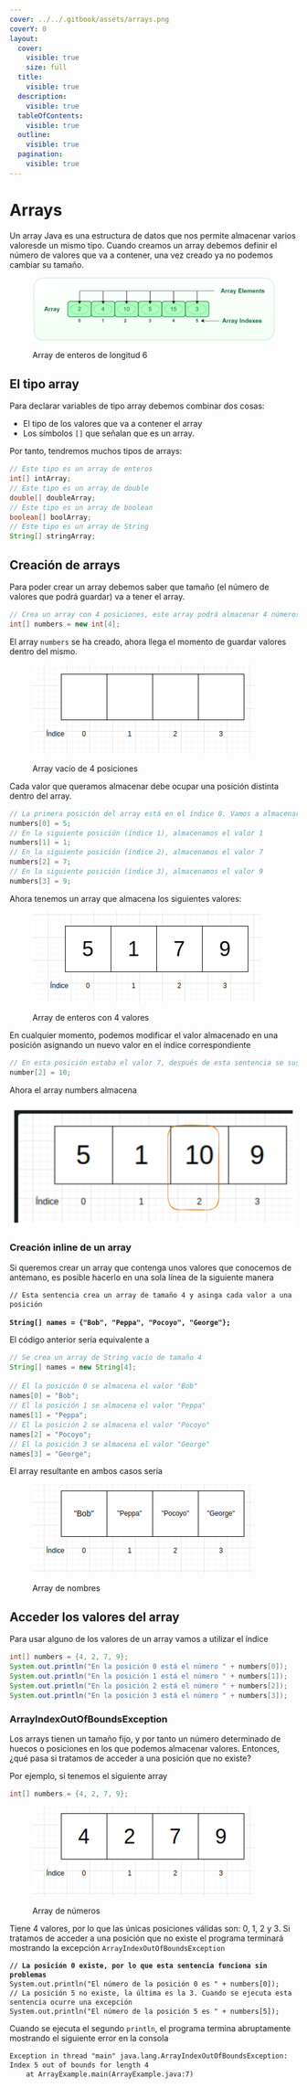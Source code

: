 ```yaml
---
cover: ../../.gitbook/assets/arrays.png
coverY: 0
layout:
  cover:
    visible: true
    size: full
  title:
    visible: true
  description:
    visible: true
  tableOfContents:
    visible: true
  outline:
    visible: true
  pagination:
    visible: true
---
```


# Arrays

Un array Java es una estructura de datos que nos permite almacenar varios valoresde un mismo tipo. Cuando creamos un array debemos definir el número de valores que va a contener, una vez creado ya no podemos cambiar su tamaño.



<figure><img src="../../.gitbook/assets/arrays.png" alt=""><figcaption><p>Array de enteros de longitud 6</p></figcaption></figure>

## El tipo array

Para declarar variables de tipo array debemos combinar dos cosas:

* El tipo de los valores que va a contener el array
* Los símbolos `[]` que señalan que es un array.

Por tanto, tendremos muchos tipos de arrays:

```java
// Este tipo es un array de enteros
int[] intArray;
// Este tipo es un array de double
double[] doubleArray;
// Este tipo es un array de boolean
boolean[] boolArray;
// Este tipo es un array de String
String[] stringArray;
```

## Creación de arrays

Para poder crear un array debemos saber que tamaño (el número de valores que podrá guardar) va a tener el array.&#x20;

```java
// Crea un array con 4 posiciones, este array podrá almacenar 4 números enteros
int[] numbers = new int[4];
```

El array `numbers` se ha creado, ahora llega el momento de guardar valores dentro del mismo.&#x20;

<figure><img src="../../.gitbook/assets/image (1) (1) (1) (1) (1).png" alt=""><figcaption><p>Array vacío de 4 posiciones</p></figcaption></figure>

Cada valor que queramos almacenar debe ocupar una posición distinta dentro del array.

```java
// La primera posición del array está en el índice 0. Vamos a almacenar el valor 5
numbers[0] = 5;
// En la siguiente posición (índice 1), almacenamos el valor 1
numbers[1] = 1;
// En la siguiente posición (índice 2), almacenamos el valor 7
numbers[2] = 7;
// En la siguiente posición (índice 3), almacenamos el valor 9
numbers[3] = 9;
```

Ahora tenemos un array que almacena los siguientes valores:

<figure><img src="../../.gitbook/assets/image (4) (1) (1).png" alt=""><figcaption><p>Array de enteros con 4 valores</p></figcaption></figure>

En cualquier momento, podemos modificar el valor almacenado en una posición asignando un nuevo valor en el índice correspondiente

```java
// En esta posición estaba el valor 7, después de esta sentencia se sustitutye por 10
number[2] = 10;
```

Ahora el array numbers almacena

<img src="../../.gitbook/assets/file.excalidraw (1).svg" alt="" class="gitbook-drawing">

### Creación inline de un array

Si queremos crear un array que contenga unos valores que conocemos de antemano, es posible hacerlo en una sola línea de la siguiente manera

<pre class="language-java"><code class="lang-java">// Esta sentencia crea un array de tamaño 4 y asinga cada valor a una posición 

<strong>String[] names = {"Bob", "Peppa", "Pocoyo", "George"};
</strong></code></pre>

El código anterior sería equivalente a

```java
// Se crea un array de String vacío de tamaño 4
String[] names = new String[4];

// El la posición 0 se almacena el valor "Bob"
names[0] = "Bob";
// El la posición 1 se almacena el valor "Peppa"
names[1] = "Peppa";
// El la posición 2 se almacena el valor "Pocoyo"
names[2] = "Pocoyo";
// El la posición 3 se almacena el valor "George"
names[3] = "George";
```

El array resultante en ambos casos sería

<figure><img src="../../.gitbook/assets/image (3) (1) (1) (1).png" alt=""><figcaption><p>Array de nombres</p></figcaption></figure>

## Acceder los valores del array

Para usar alguno de los valores de un array vamos a utilizar el índice

```java
int[] numbers = {4, 2, 7, 9};
System.out.println("En la posición 0 está el número " + numbers[0]);
System.out.println("En la posición 1 está el número " + numbers[1]);
System.out.println("En la posición 2 está el número " + numbers[2]);
System.out.println("En la posición 3 está el número " + numbers[3]);
```

### ArrayIndexOutOfBoundsException

Los arrays tienen un tamaño fijo, y por tanto un número determinado de huecos o posiciones en los que podemos almacenar valores. Entonces, ¿qué pasa si tratamos de acceder a una posición que no existe?

Por ejemplo, si tenemos el siguiente array

```java
int[] numbers = {4, 2, 7, 9};
```

<figure><img src="../../.gitbook/assets/image (4) (1) (1) (1).png" alt=""><figcaption><p>Array de números</p></figcaption></figure>

Tiene 4 valores, por lo que las únicas posiciones válidas son: 0, 1, 2 y 3. Si tratamos de acceder a una posición que no existe el programa terminará mostrando la excepción `ArrayIndexOutOfBoundsException`

<pre class="language-java"><code class="lang-java"><strong>// La posición 0 existe, por lo que esta sentencia funciona sin problemas
</strong>System.out.println("El número de la posición 0 es " + numbers[0]);
// La posición 5 no existe, la última es la 3. Cuando se ejecuta esta sentencia ocurre una excepción
System.out.println("El número de la posición 5 es " + numbers[5]);
</code></pre>

Cuando se ejecuta el segundo `println`, el programa termina abruptamente mostrando el siguiente error en la consola

```log
Exception in thread "main" java.lang.ArrayIndexOutOfBoundsException: Index 5 out of bounds for length 4
	at ArrayExample.main(ArrayExample.java:7)
```
